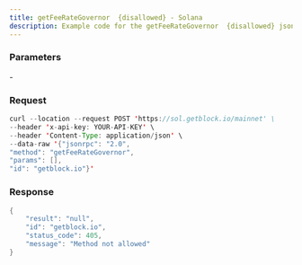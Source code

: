 ```yaml
---
title: getFeeRateGovernor  {disallowed} - Solana
description: Example code for the getFeeRateGovernor  {disallowed} json-rpc method. Сomplete guide on how to use getFeeRateGovernor  {disallowed} json-rpc in GetBlock.io Web3 documentation.
---
```


### Parameters


\-

### Request

``` java
curl --location --request POST 'https://sol.getblock.io/mainnet' \ 
--header 'x-api-key: YOUR-API-KEY' \ 
--header 'Content-Type: application/json' \ 
--data-raw '{"jsonrpc": "2.0",
"method": "getFeeRateGovernor",
"params": [],
"id": "getblock.io"}'
```

###  Response

``` java
{
    "result": "null",
    "id": "getblock.io",
    "status_code": 405,
    "message": "Method not allowed"
}
```

